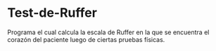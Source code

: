 # Test-de-Ruffer
Programa el cual calcula la escala de Ruffer en la que se encuentra el corazón del paciente  luego de ciertas pruebas físicas. 
